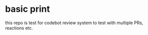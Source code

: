 # basic print
 this repo is test for codebot review system to test with multiple PRs, reactions etc.
